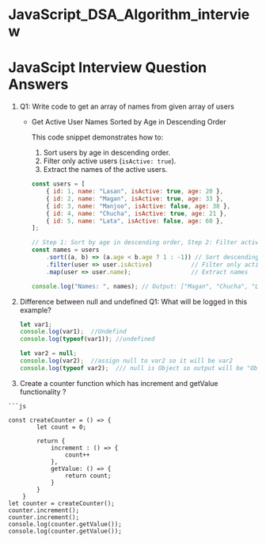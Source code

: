 # JavaScript_DSA_Algorithm_interview

# JavaScipt Interview Question Answers

1.  Q1: Write code to get an array of names from given array of users
    * Get Active User Names Sorted by Age in Descending Order

        This code snippet demonstrates how to:
        1. Sort users by age in descending order.
        2. Filter only active users (`isActive: true`).
        3. Extract the names of the active users.

        ```js
        const users = [
            { id: 1, name: "Lasan", isActive: true, age: 20 },
            { id: 2, name: "Magan", isActive: true, age: 33 },
            { id: 3, name: "Manjoo", isActive: false, age: 38 },
            { id: 4, name: "Chucha", isActive: true, age: 21 },
            { id: 5, name: "Lata", isActive: false, age: 60 },
        ];

        // Step 1: Sort by age in descending order, Step 2: Filter active users, Step 3: Map to names
        const names = users
            .sort((a, b) => (a.age < b.age ? 1 : -1)) // Sort descending by age
            .filter(user => user.isActive)           // Filter only active users
            .map(user => user.name);                 // Extract names

        console.log("Names: ", names); // Output: ["Magan", "Chucha", "Lasan"]


2.  Difference between null and undefined Q1: What will be logged in this example?
    ```js
    let var1;
    console.log(var1);  //Undefind
    console.log(typeof(var1)); //undefined
    
    let var2 = null;
    console.log(var2);  //assign null to var2 so it will be var2
    console.log(typeof var2);  /// null is Object so output will be "Object"

3.   Create a counter function which has increment and getValue functionality ?

    ```js

    const createCounter = () => {
            let count = 0;

            return {
                increment : () => {
                    count++
                },
                getValue: () => {
                    return count;
                }
            }
        }
    let counter = createCounter();
    counter.increment();
    counter.increment();
    console.log(counter.getValue());
    console.log(counter.getValue());